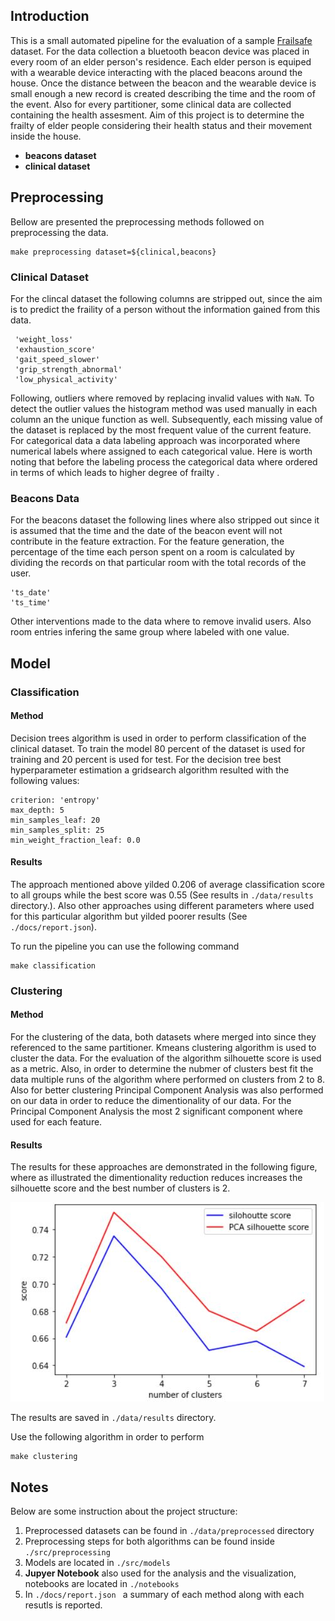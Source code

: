 ## Introduction 
This is a small automated pipeline for the evaluation of a sample [Frailsafe](http://frailsafe-project.eu/) dataset. For the data collection a bluetooth beacon device was placed in every room of an elder person's residence. Each elder person is equiped with a wearable  device interacting with the placed beacons around the house. Once the distance between the beacon and the wearable device is small enough a new record is created describing the time and the room of the event. Also for every partitioner, some clinical data are collected containing the health assesment. Aim of this project is to determine the frailty of elder people considering their health status and their movement inside the house. 
-   **beacons dataset**
-   **clinical dataset**

## Preprocessing 
Bellow are presented the preprocessing methods followed on preprocessing the data.
```
make preprocessing dataset=${clinical,beacons}
```
### Clinical Dataset
For the clincal dataset the following columns are stripped out, since the aim is to predict the fraility of a person without the information gained from this data. 
```
 'weight_loss'
 'exhaustion_score'
 'gait_speed_slower'
 'grip_strength_abnormal'
 'low_physical_activity'
```
Following,  outliers where removed by replacing invalid values with `NaN`. To detect the outlier values the histogram method was used manually in each column an the unique function as well. Subsequently, each missing value of the dataset is replaced by the most frequent value of the current feature. For categorical data a data labeling approach was incorporated where numerical labels where assigned to each categorical value. Here is worth noting that before the labeling process the categorical data where ordered in terms of which leads to higher degree of frailty .

### Beacons Data
For the beacons dataset the following lines where also stripped out since it is assumed that the time and the date of the beacon event will not contribute in the feature extraction. For the feature generation,  the percentage of the time each person spent on a room is calculated by dividing the records on that particular room with the total records of the user. 
```
'ts_date'
'ts_time'
```
Other interventions made to the data where to remove invalid users. Also room entries infering the same group where labeled with one value.    

## Model 
### Classification
#### Method
Decision trees algorithm is used in order to perform classification of the clinical dataset. To train the model 80 percent of the dataset is used for training and 20 percent is used for test. For the decision tree best hyperparameter estimation a gridsearch algorithm resulted with the following values: 
```
criterion: 'entropy'
max_depth: 5
min_samples_leaf: 20
min_samples_split: 25
min_weight_fraction_leaf: 0.0
```
#### Results
The approach mentioned above yilded 0.206 of average classification score to all groups while the best score was 0.55 (See results in `./data/results` directory.). 
Also other approaches using different parameters where used for this particular algorithm but yilded poorer results (See `./docs/report.json`).


To run the pipeline you can use the following command
```
make classification
```
### Clustering
#### Method
For the clustering of the data, both datasets where merged into since they referenced to the same partitioner. Kmeans clustering algorithm is used to cluster the data. For the evaluation of the algorithm silhouette score is used as a metric. Also, in order to determine the nubmer of clusters best fit the data multiple runs of the algorithm where performed on clusters from 2 to 8. Also for better clustering Principal Component Analysis was also performed on our data in order to reduce the dimentionality of our data. For the Principal Component Analysis the most 2 significant component where used for each feature. 

#### Results
The results for these approaches are demonstrated in the following figure, where as illustrated the dimentionality reduction reduces increases the silhouette score and the best number of clusters is 2.

![K-means](/docs/figures/clustering_metrics.jpg)

The results are saved in `./data/results` directory.

Use the following algorithm in order to perform 
```
make clustering
```

## Notes
Below are some instruction about the project structure: 
1. Preprocessed datasets can be found in `./data/preprocessed` directory
2. Preprocessing steps for both algorithms can be found inside `./src/preprocessing`
3. Models are located in `./src/models`
4. **Jupyer Notebook** also used for the analysis and the visualization, notebooks are located in `./notebooks`
5. In `./docs/report.json ` a summary of each method along with each resutls is reported. 
